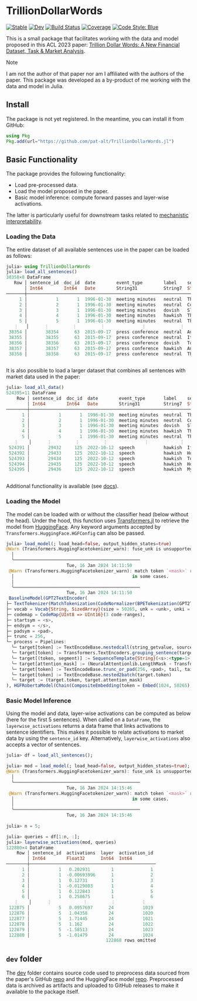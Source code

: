 # TrillionDollarWords

[![Stable](https://img.shields.io/badge/docs-stable-blue.svg)](https://pat-alt.github.io/TrillionDollarWords.jl/stable/)
[![Dev](https://img.shields.io/badge/docs-dev-blue.svg)](https://pat-alt.github.io/TrillionDollarWords.jl/dev/)
[![Build Status](https://github.com/pat-alt/TrillionDollarWords.jl/actions/workflows/CI.yml/badge.svg?branch=main)](https://github.com/pat-alt/TrillionDollarWords.jl/actions/workflows/CI.yml?query=branch%3Amain)
[![Coverage](https://codecov.io/gh/pat-alt/TrillionDollarWords.jl/branch/main/graph/badge.svg)](https://codecov.io/gh/pat-alt/TrillionDollarWords.jl)
[![Code Style: Blue](https://img.shields.io/badge/code%20style-blue-4495d1.svg)](https://github.com/invenia/BlueStyle)

This is a small package that facilitates working with the data and model proposed in this ACL 2023 paper: [Trillion Dollar Words: A New Financial Dataset, Task & Market Analysis](https://arxiv.org/abs/2305.07972).

> [!NOTE]  
> I am not the author of that paper nor am I affiliated with the authors of the paper. This package was developed as a by-product of me working with the data and model in Julia.

## Install

The package is not yet registered. In the meantime, you can install it from GitHub:

``` julia
using Pkg
Pkg.add(url="https://github.com/pat-alt/TrillionDollarWords.jl")
```

## Basic Functionality

The package provides the following functionality:

- Load pre-processed data.
- Load the model proposed in the paper. 
- Basic model inference: compute forward passes and layer-wise activations.

The latter is particularly useful for downstream tasks related to [mechanistic interpretability](https://en.wikipedia.org/wiki/Large_language_model#Interpretation).

### Loading the Data

The entire dataset of all available sentences use in the paper can be loaded as follows:

```julia
julia> using TrillionDollarWords
julia> load_all_sentences()
38358×8 DataFrame
   Row │ sentence_id  doc_id  date        event_type        label    sentence                           score     speaker 
       │ Int64        Int64   Date        String31          String7  String                             Float64   String? 
───────┼──────────────────────────────────────────────────────────────────────────────────────────────────────────────────
     1 │           1       1  1996-01-30  meeting minutes   neutral  The Committee then turned to a d…  0.999848  missing 
     2 │           2       1  1996-01-30  meeting minutes   neutral  Consumer spending had expanded m…  0.999584  missing 
     3 │           3       1  1996-01-30  meeting minutes   dovish   Slower growth in final sales was…  0.79604   missing 
     4 │           4       1  1996-01-30  meeting minutes   hawkish  The demand for labor was still g…  0.985618  missing 
     5 │           5       1  1996-01-30  meeting minutes   neutral  The recent data on prices and wa…  0.999152  missing 
   ⋮   │      ⋮         ⋮         ⋮              ⋮             ⋮                     ⋮                     ⋮         ⋮
 38354 │       38354      63  2015-09-17  press conference  neutral  And, remember, we’re envisioning…  0.999758  missing 
 38355 │       38355      63  2015-09-17  press conference  neutral  It is true that interest rates a…  0.999809  missing 
 38356 │       38356      63  2015-09-17  press conference  dovish   To me, the main thing that an ac…  0.992719  missing 
 38357 │       38357      63  2015-09-17  press conference  hawkish  And since income inequality is s…  0.998597  missing 
 38358 │       38358      63  2015-09-17  press conference  neutral  There have been a number of stud…  0.999632  missing 
                                                                                                        38348 rows omitted
```

It is also possible to load a larger dataset that combines all sentences with market data used in the paper:

```julia
julia> load_all_data()
524395×11 DataFrame
    Row │ sentence_id  doc_id  date        event_type       label    sentence                           score     speaker                      value    indicator  maturity 
        │ Int64        Int64   Date        String31         String7  String                             Float64   String?                      Float64  String3    String7  
────────┼───────────────────────────────────────────────────────────────────────────────────────────────────────────────────────────────────────────────────────────────────
      1 │           1       1  1996-01-30  meeting minutes  neutral  The Committee then turned to a d…  0.999848  missing                        154.7  CPI        missing  
      2 │           2       1  1996-01-30  meeting minutes  neutral  Consumer spending had expanded m…  0.999584  missing                        154.7  CPI        missing  
      3 │           3       1  1996-01-30  meeting minutes  dovish   Slower growth in final sales was…  0.79604   missing                        154.7  CPI        missing  
      4 │           4       1  1996-01-30  meeting minutes  hawkish  The demand for labor was still g…  0.985618  missing                        154.7  CPI        missing  
      5 │           5       1  1996-01-30  meeting minutes  neutral  The recent data on prices and wa…  0.999152  missing                        154.7  CPI        missing  
   ⋮    │      ⋮         ⋮         ⋮              ⋮            ⋮                     ⋮                     ⋮                   ⋮                  ⋮         ⋮         ⋮
 524391 │       29432     125  2022-10-12  speech           hawkish  If we do not see signs that infl…  0.999372  Governor Michelle W. Bowman      3.9  UST        30 Yr
 524392 │       29433     125  2022-10-12  speech           hawkish  However, if inflation starts to …  0.998617  Governor Michelle W. Bowman      3.9  UST        30 Yr
 524393 │       29434     125  2022-10-12  speech           hawkish  To bring inflation down in a con…  0.999456  Governor Michelle W. Bowman      3.9  UST        30 Yr
 524394 │       29435     125  2022-10-12  speech           hawkish  However, it is not yet clear how…  0.999502  Governor Michelle W. Bowman      3.9  UST        30 Yr
 524395 │       29436     125  2022-10-12  speech           hawkish  My general point is that inflati…  0.998271  Governor Michelle W. Bowman      3.9  UST        30 Yr
                                                                                                                                                         524385 rows omitted
```

Additional functionality is available (see [docs](https://www.paltmeyer.com/TrillionDollarWords.jl/dev/)).

### Loading the Model

The model can be loaded with or without the classifier head (below without the head). Under the hood, this function uses [Transformers.jl](https://github.com/chengchingwen/Transformers.jl) to retrieve the model from [HuggingFace](https://huggingface.co/gtfintechlab/FOMC-RoBERTa?text=A+very+hawkish+stance+excerted+by+the+doves). Any keyword arguments accepted by `Transformers.HuggingFace.HGFConfig` can also be passed.

```julia
julia> load_model(; load_head=false, output_hidden_states=true)
@Warn (Transformers.HuggingFacetokenizer_warn): fuse_unk is unsupported, the tokenization result might be slightly different in some cases.                                                                
  │                                                                                                                                                                                                        
  ╰──────────────────────────────────────────────── 
                       Tue, 16 Jan 2024 14:11:50 
 @Warn (Transformers.HuggingFacetokenizer_warn): match token `<mask>` require to match with space on either side but that is not implemented here, the tokenization result might be slightly different      
  │                                             in some cases.                                                                                                                                             
  │                                                                                                                                                                                                        
  ╰──────────────────────────────────────────────── 
                       Tue, 16 Jan 2024 14:11:50 
 BaselineModel(GPT2TextEncoder(
├─ TextTokenizer(MatchTokenization(CodeNormalizer(BPETokenization(GPT2Tokenization, bpe = CachedBPE(BPE(50000 merges))), codemap = CodeMap{UInt8 => UInt16}(3 code-ranges)), 5 patterns)),
├─ vocab = Vocab{String, SizedArray}(size = 50265, unk = <unk>, unki = 4),
├─ codemap = CodeMap{UInt8 => UInt16}(3 code-ranges),
├─ startsym = <s>,
├─ endsym = </s>,
├─ padsym = <pad>,
├─ trunc = 256,
└─ process = Pipelines:
  ╰─ target[token] := TextEncodeBase.nestedcall(string_getvalue, source)
  ╰─ target[token] := Transformers.TextEncoders.grouping_sentence(target.token)
  ╰─ target[(token, segment)] := SequenceTemplate{String}(<s>:<type=1> Input:<type=1> </s>:<type=1> (</s>:<type=1> Input:<type=1> </s>:<type=1>)...)(target.token)
  ╰─ target[attention_mask] := (NeuralAttentionlib.LengthMask ∘ Transformers.TextEncoders.getlengths(256))(target.token)
  ╰─ target[token] := TextEncodeBase.trunc_or_pad(256, <pad>, tail, tail)(target.token)
  ╰─ target[token] := TextEncodeBase.nested2batch(target.token)
  ╰─ target := (target.token, target.attention_mask)
), HGFRobertaModel(Chain(CompositeEmbedding(token = Embed(1024, 50265), position = ApplyEmbed(.+, FixedLenPositionEmbed(1024, 514), Transformers.HuggingFace.roberta_pe_indices(1,)), segment = ApplyEmbed(.+, Embed(1024, 1), Transformers.HuggingFace.bert_ones_like)), DropoutLayer<nothing>(LayerNorm(1024, ϵ = 1.0e-5))), Transformer<24>(PostNormTransformerBlock(DropoutLayer<nothing>(SelfAttention(MultiheadQKVAttenOp(head = 16, p = nothing), Fork<3>(Dense(W = (1024, 1024), b = true)), Dense(W = (1024, 1024), b = true))), LayerNorm(1024, ϵ = 1.0e-5), DropoutLayer<nothing>(Chain(Dense(σ = NNlib.gelu, W = (1024, 4096), b = true), Dense(W = (4096, 1024), b = true))), LayerNorm(1024, ϵ = 1.0e-5))), Branch{(:pooled,) = (:hidden_state,)}(BertPooler(Dense(σ = NNlib.tanh_fast, W = (1024, 1024), b = true)))), Transformers.HuggingFace.HGFConfig{:roberta, JSON3.Object{Vector{UInt8}, Vector{UInt64}}, Dict{Symbol, Any}}(:use_cache => true, :torch_dtype => "float32", :vocab_size => 50265, :output_hidden_states => true, :hidden_act => "gelu", :num_hidden_layers => 24, :num_attention_heads => 16, :classifier_dropout => nothing, :type_vocab_size => 1, :intermediate_size => 4096…))
```

### Basic Model Inference

Using the model and data, layer-wise activations can be computed as below (here for the first 5 sentences). When called on a `DataFrame`, the `layerwise_activations` returns a data frame that links activations to sentence identifiers. This makes it possible to relate activations to market data by using the `sentence_id` key. Alternatively, `layerwise_activations` also accepts a vector of sentences.

```julia
julia> df = load_all_sentences();

julia> mod = load_model(; load_head=false, output_hidden_states=true);
@Warn (Transformers.HuggingFacetokenizer_warn): fuse_unk is unsupported, the tokenization result might be slightly different in some cases.                                                                
  │                                                                                                                                                                                                        
  ╰──────────────────────────────────────────────── 
                       Tue, 16 Jan 2024 14:15:46 
 @Warn (Transformers.HuggingFacetokenizer_warn): match token `<mask>` require to match with space on either side but that is not implemented here, the tokenization result might be slightly different      
  │                                             in some cases.                                                                                                                                             
  │                                                                                                                                                                                                        
  ╰──────────────────────────────────────────────── 
                       Tue, 16 Jan 2024 14:15:46 
 
julia> n = 5;

julia> queries = df[1:n, :];
julia> layerwise_activations(mod, queries)
122880×4 DataFrame
    Row │ sentence_id  activations  layer  activation_id 
        │ Int64        Float32      Int64  Int64         
────────┼────────────────────────────────────────────────
      1 │           1   0.202931        1              1
      2 │           1  -0.00693996      1              2
      3 │           1   0.12731         1              3
      4 │           1  -0.0129803       1              4
      5 │           1   0.122843        1              5
      6 │           1   0.258675        1              6
   ⋮    │      ⋮            ⋮         ⋮          ⋮
 122875 │           5   0.0957697      24           1019
 122876 │           5   1.04358        24           1020
 122877 │           5   1.71445        24           1021
 122878 │           5   1.162          24           1022
 122879 │           5  -1.58513        24           1023
 122880 │           5  -1.01479        24           1024
                                      122868 rows omitted
```

## `dev` folder

The [dev](/dev/) folder contains source code used to preprocess data sourced from the paper's GitHub [repo](https://github.com/gtfintechlab/fomc-hawkish-dovish) and the HuggingFace model [repo](https://huggingface.co/gtfintechlab/FOMC-RoBERTa?text=A+very+hawkish+stance+excerted+by+the+doves). Preprocessed data is archived as artifacts and uploaded to GitHub releases to make it available to the package itself.
